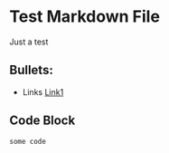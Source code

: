 # Test Markdown File

Just a test

## Bullets:

* Links [Link1](https://example.com)

## Code Block 

```
some code
```